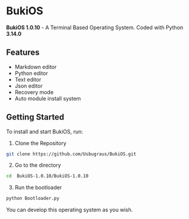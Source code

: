 # BukiOS
**BukiOS 1.0.10** - A Terminal Based Operating System. 
Coded with Python **3.14.0**

## Features
* Markdown editor
* Python editor
* Text editor
* Json editor
* Recovery mode
* Auto module install system
## Getting Started
To install and start BukiOS, run:

1. Clone the Repository
```bash
git clone https://github.com/Usbugraus/BukiOS.git
```

2. Go to the directory
```bash
cd  BukiOS-1.0.10/BukiOS-1.0.10
```

3. Run the bootloader
```bash
python Bootloader.py
```
You can develop this operating system as you wish.
